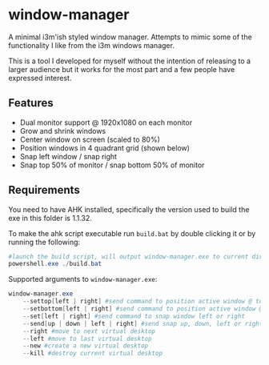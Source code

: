 # window-manager
A minimal i3m'ish styled window manager.  Attempts to mimic some of the functionality I like from the i3m windows manager.

This is a tool I developed for myself without the intention of releasing to a larger audience but it works for the most part and a few people have expressed interest.

## Features
 - Dual monitor support @ 1920x1080 on each monitor
 - Grow and shrink windows
 - Center window on screen (scaled to 80%)
 - Position windows in 4 quadrant grid (shown below)
 - Snap left window / snap right
 - Snap top 50% of monitor / snap bottom 50% of monitor

## Requirements

You need to have AHK installed, specifically the version used to build the exe in this folder is 1.1.32.

To make the ahk script executable run `build.bat` by double clicking it or by running the following:

```powershell
#launch the build script, will output window-manager.exe to current directory
powershell.exe ./build.bat
```

Supported arguments to `window-manager.exe`:

```powershell
window-manager.exe
    --settop[left | right] #send command to position active window @ topleft of screen
    --setbottom[left | right] #send command to position active window @ bottom left of screen
    --set[left | right] #send command to snap window left or right
    --send[up | down | left | right] #send snap up, down, left or right
    --right #move to next virtual desktop
    --left #move to last virtual desktop
    --new #create a new virtual desktop
    --kill #destroy current virtual desktop
```